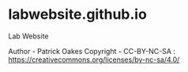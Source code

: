 # labwebsite.github.io
Lab Website

Author - Patrick Oakes
Copyright - CC-BY-NC-SA : https://creativecommons.org/licenses/by-nc-sa/4.0/
